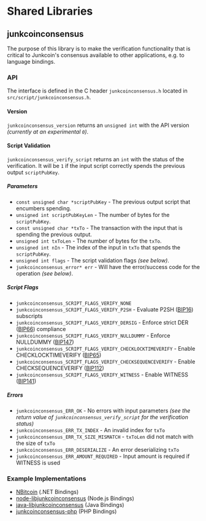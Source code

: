 Shared Libraries
================

## junkcoinconsensus

The purpose of this library is to make the verification functionality that is critical to Junkcoin's consensus available to other applications, e.g. to language bindings.

### API

The interface is defined in the C header `junkcoinconsensus.h` located in  `src/script/junkcoinconsensus.h`.

#### Version

`junkcoinconsensus_version` returns an `unsigned int` with the API version *(currently at an experimental `0`)*.

#### Script Validation

`junkcoinconsensus_verify_script` returns an `int` with the status of the verification. It will be `1` if the input script correctly spends the previous output `scriptPubKey`.

##### Parameters
- `const unsigned char *scriptPubKey` - The previous output script that encumbers spending.
- `unsigned int scriptPubKeyLen` - The number of bytes for the `scriptPubKey`.
- `const unsigned char *txTo` - The transaction with the input that is spending the previous output.
- `unsigned int txToLen` - The number of bytes for the `txTo`.
- `unsigned int nIn` - The index of the input in `txTo` that spends the `scriptPubKey`.
- `unsigned int flags` - The script validation flags *(see below)*.
- `junkcoinconsensus_error* err` - Will have the error/success code for the operation *(see below)*.

##### Script Flags
- `junkcoinconsensus_SCRIPT_FLAGS_VERIFY_NONE`
- `junkcoinconsensus_SCRIPT_FLAGS_VERIFY_P2SH` - Evaluate P2SH ([BIP16](https://github.com/bitcoin/bips/blob/master/bip-0016.mediawiki)) subscripts
- `junkcoinconsensus_SCRIPT_FLAGS_VERIFY_DERSIG` - Enforce strict DER ([BIP66](https://github.com/bitcoin/bips/blob/master/bip-0066.mediawiki)) compliance
- `junkcoinconsensus_SCRIPT_FLAGS_VERIFY_NULLDUMMY` - Enforce NULLDUMMY ([BIP147](https://github.com/bitcoin/bips/blob/master/bip-0147.mediawiki))
- `junkcoinconsensus_SCRIPT_FLAGS_VERIFY_CHECKLOCKTIMEVERIFY` - Enable CHECKLOCKTIMEVERIFY ([BIP65](https://github.com/bitcoin/bips/blob/master/bip-0065.mediawiki))
- `junkcoinconsensus_SCRIPT_FLAGS_VERIFY_CHECKSEQUENCEVERIFY` - Enable CHECKSEQUENCEVERIFY ([BIP112](https://github.com/bitcoin/bips/blob/master/bip-0112.mediawiki))
- `junkcoinconsensus_SCRIPT_FLAGS_VERIFY_WITNESS` - Enable WITNESS ([BIP141](https://github.com/bitcoin/bips/blob/master/bip-0141.mediawiki))

##### Errors
- `junkcoinconsensus_ERR_OK` - No errors with input parameters *(see the return value of `junkcoinconsensus_verify_script` for the verification status)*
- `junkcoinconsensus_ERR_TX_INDEX` - An invalid index for `txTo`
- `junkcoinconsensus_ERR_TX_SIZE_MISMATCH` - `txToLen` did not match with the size of `txTo`
- `junkcoinconsensus_ERR_DESERIALIZE` - An error deserializing `txTo`
- `junkcoinconsensus_ERR_AMOUNT_REQUIRED` - Input amount is required if WITNESS is used

### Example Implementations
- [NBitcoin](https://github.com/NicolasDorier/NBitcoin/blob/master/NBitcoin/Script.cs#L814) (.NET Bindings)
- [node-libjunkcoinconsensus](https://github.com/bitpay/node-libjunkcoinconsensus) (Node.js Bindings)
- [java-libjunkcoinconsensus](https://github.com/dexX7/java-libjunkcoinconsensus) (Java Bindings)
- [junkcoinconsensus-php](https://github.com/Bit-Wasp/junkcoinconsensus-php) (PHP Bindings)
